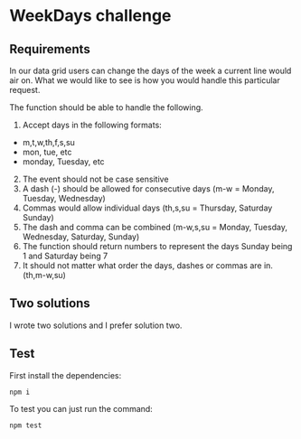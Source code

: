 # WeekDays challenge

## Requirements

In our data grid users can change the days of the week a current line would air on. What we would like to see is how you would handle this particular request.

The function should be able to handle the following.

1. Accept days in the following formats:
* m,t,w,th,f,s,su
* mon, tue, etc
* monday, Tuesday, etc

2. The event should not be case sensitive
3. A dash (-) should be allowed for consecutive days (m-w = Monday, Tuesday, Wednesday)
4. Commas would allow individual days (th,s,su = Thursday, Saturday Sunday)
5. The dash and comma can be combined (m-w,s,su = Monday, Tuesday, Wednesday, Saturday, Sunday)
6. The function should return numbers to represent the days Sunday being 1 and Saturday being 7
7. It should not matter what order the days, dashes or commas are in. (th,m-w,su)

## Two solutions

I wrote two solutions and I prefer solution two.

## Test

First install the dependencies:

```shell
npm i
```

To test you can just run the command:

```shell
npm test
```
